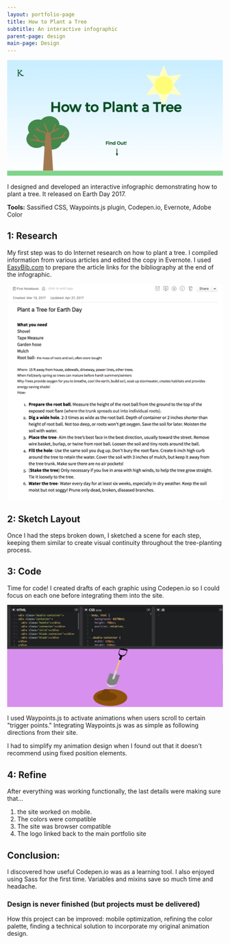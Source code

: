 ```yaml
---
layout: portfolio-page
title: How to Plant a Tree
subtitle: An interactive infographic
parent-page: design
main-page: Design
---
```


![Final design](/css/images/how-to-plant2.png)

I designed and developed an interactive infographic demonstrating how to plant a tree. It released on Earth Day 2017. 

**Tools:** Sassified CSS, Waypoints.js plugin, Codepen.io, Evernote, Adobe Color

## 1: Research

My first step was to do Internet research on how to plant a tree. I compiled information from various articles and edited the copy in Evernote. I used [EasyBib.com](http://www.easybib.com/) to prepare the article links for the bibliography at the end of the infographic. 

![Research](/css/images/research.png)

## 2: Sketch Layout

Once I had the steps broken down, I sketched a scene for each step, keeping them similar to create visual continuity throughout the tree-planting process.  


## 3: Code

Time for code! I created drafts of each graphic using Codepen.io so I could focus on each one before integrating them into the site.

![Codepen](/css/images/codepen.png)

I used Waypoints.js to activate animations when users scroll to certain "trigger points." Integrating  Waypoints.js was as simple as following directions from their site.

I had to simplify my animation design when I found out that it doesn't recommend using fixed position elements. 


## 4: Refine

After everything was working functionally, the last details were making sure that...
1. the site worked on mobile.
2. The colors were compatible
3. The site was browser compatible
4. The logo linked back to the main portfolio site 

## Conclusion: 

I discovered how useful Codepen.io was as a learning tool. I also enjoyed using Sass for the first time. Variables and mixins save so much time and headache. 

### Design is never finished (but projects must be delivered)

How this project can be improved: mobile optimization, refining the color palette, finding a technical solution to incorporate my original animation design. 